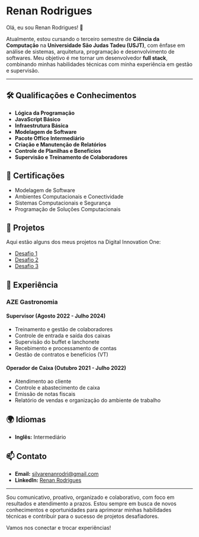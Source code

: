 # Renan Rodrigues

Olá, eu sou Renan Rodrigues! 👋

Atualmente, estou cursando o terceiro semestre de **Ciência da Computação** na **Universidade São Judas Tadeu (USJT)**, com ênfase em análise de sistemas, arquitetura, programação e desenvolvimento de softwares. Meu objetivo é me tornar um desenvolvedor **full stack**, combinando minhas habilidades técnicas com minha experiência em gestão e supervisão.

---

## 🛠️ Qualificações e Conhecimentos

- **Lógica da Programação**
- **JavaScript Básico**
- **Infraestrutura Básica**
- **Modelagem de Software**
- **Pacote Office Intermediário**
- **Criação e Manutenção de Relatórios**
- **Controle de Planilhas e Benefícios**
- **Supervisão e Treinamento de Colaboradores**

## 📜 Certificações

- Modelagem de Software
- Ambientes Computacionais e Conectividade
- Sistemas Computacionais e Segurança
- Programação de Soluções Computacionais

## 🚀 Projetos

Aqui estão alguns dos meus projetos na Digital Innovation One:

- [Desafio 1](https://github.com/renansilvres/Projetos.DIO/blob/main/desafio1.js)
- [Desafio 2](https://github.com/renansilvres/Projetos.DIO/blob/main/desafio2.js)
- [Desafio 3](https://github.com/renansilvres/Projetos.DIO/blob/main/desafio3.js)

## 💼 Experiência

### AZE Gastronomia

#### Supervisor (Agosto 2022 - Julho 2024)
- Treinamento e gestão de colaboradores
- Controle de entrada e saída dos caixas
- Supervisão do buffet e lanchonete
- Recebimento e processamento de contas
- Gestão de contratos e benefícios (VT)

#### Operador de Caixa (Outubro 2021 - Julho 2022)
- Atendimento ao cliente
- Controle e abastecimento de caixa
- Emissão de notas fiscais
- Relatório de vendas e organização do ambiente de trabalho

## 🌍 Idiomas

- **Inglês:** Intermediário

## 📫 Contato

- **Email:** silvarenanrodri@gmail.com
- **LinkedIn:** [Renan Rodrigues](https://www.linkedin.com/in/renan-rodrigues-24249428a)

---

Sou comunicativo, proativo, organizado e colaborativo, com foco em resultados e atendimento a prazos. Estou sempre em busca de novos conhecimentos e oportunidades para aprimorar minhas habilidades técnicas e contribuir para o sucesso de projetos desafiadores.

Vamos nos conectar e trocar experiências!
